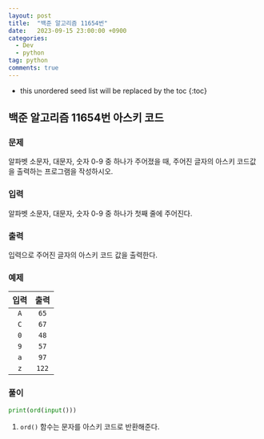```yaml
---
layout: post
title:  "백준 알고리즘 11654번"
date:   2023-09-15 23:00:00 +0900
categories: 
  - Dev
  - python
tag: python
comments: true
---
```


* this unordered seed list will be replaced by the toc
{:toc}

## 백준 알고리즘 11654번 아스키 코드

### 문제

알파벳 소문자, 대문자, 숫자 0-9 중 하나가 주어졌을 때, 주어진 글자의 아스키 코드값을 출력하는 프로그램을 작성하시오.

### 입력

알파벳 소문자, 대문자, 숫자 0-9 중 하나가 첫째 줄에 주어진다.

### 출력

입력으로 주어진 글자의 아스키 코드 값을 출력한다.

### 예제

| 입력 | 출력 |
| :--: | :--: |
| `A` | `65` |
| `C` | `67` |
| `0` | `48` |
| `9` | `57` |
| `a` | `97` |
| `z` | `122` |

### 풀이

```py
print(ord(input()))
```

1. `ord()` 함수는 문자를 아스키 코드로 반환해준다.